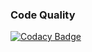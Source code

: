 ### Code Quality

[![Codacy Badge](https://app.codacy.com/project/badge/Grade/6ac22b73b7ea42e1b521b9f1f80e83ec)](https://www.codacy.com/gh/bakersen/code-quality-badges/dashboard?utm_source=github.com&amp;utm_medium=referral&amp;utm_content=bakersen/code-quality-badges&amp;utm_campaign=Badge_Grade)
